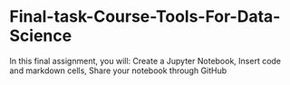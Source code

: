 # Final-task-Course-Tools-For-Data-Science
In this final assignment, you will: Create a Jupyter Notebook, Insert code and markdown cells, Share your notebook through GitHub
